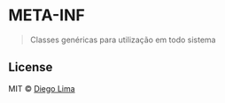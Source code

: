 # META-INF 

> Classes genéricas para utilização em todo sistema

## License

MIT © [Diego Lima](https://github.com/dfslima/portalCliente)
